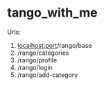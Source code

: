 # tango_with_me

Urls:
1. <localhost:port>/rango/base
2. /rango/categories
3. /rango/profile
4. /rango/login
5. /rango/add-category
